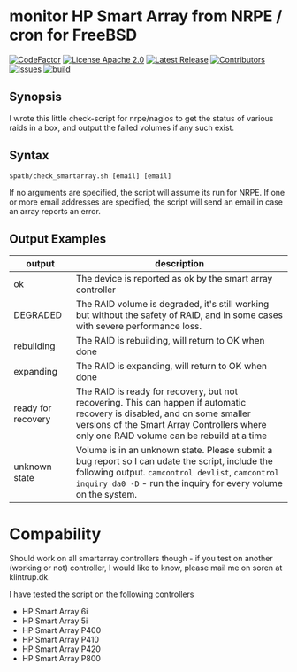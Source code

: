 # monitor HP Smart Array from NRPE / cron for FreeBSD

[![CodeFactor](https://www.codefactor.io/repository/github/klintrup/check_smartarray/badge)](https://www.codefactor.io/repository/github/klintrup/check_smartarray)
[![License Apache 2.0](https://img.shields.io/github/license/Klintrup/check_smartarray)](https://github.com/Klintrup/check_smartarray/blob/main/LICENSE)
[![Latest Release](https://img.shields.io/github/v/release/Klintrup/check_smartarray)](https://github.com/Klintrup/check_smartarray/releases)
[![Contributors](https://img.shields.io/github/contributors-anon/Klintrup/check_smartarray)](https://github.com/Klintrup/check_smartarray/graphs/contributors)
[![Issues](https://img.shields.io/github/issues/Klintrup/check_smartarray)](https://github.com/Klintrup/check_smartarray/issues)
[![build](https://img.shields.io/github/actions/workflow/status/Klintrup/check_smartarray/lint-shell.yml)](https://github.com/Klintrup/check_smartarray/actions/workflows/lint-shell.yml)

## Synopsis

I wrote this little check-script for nrpe/nagios to get the status of various raids in a box, and output the failed volumes if any such exist.

## Syntax

`$path/check_smartarray.sh [email] [email]`

If no arguments are specified, the script will assume its run for NRPE.
If one or more email addresses are specified, the script will send an email in case an array reports an error.

## Output Examples

| output             | description                                                                                                                                                                                                            |
| ------------------ | ---------------------------------------------------------------------------------------------------------------------------------------------------------------------------------------------------------------------- |
| ok                 | The device is reported as ok by the smart array controller                                                                                                                                                             |
| DEGRADED           | The RAID volume is degraded, it's still working but without the safety of RAID, and in some cases with severe performance loss.                                                                                        |
| rebuilding         | The RAID is rebuilding, will return to OK when done                                                                                                                                                                    |
| expanding          | The RAID is expanding, will return to OK when done                                                                                                                                                                     |
| ready for recovery | The RAID is ready for recovery, but not recovering. This can happen if automatic recovery is disabled, and on some smaller versions of the Smart Array Controllers where only one RAID volume can be rebuild at a time |
| unknown state      | Volume is in an unknown state. Please submit a bug report so I can udate the script, include the following output. `camcontrol devlist`, `camcontrol inquiry da0 -D` - run the inquiry for every volume on the system. |

# Compability

Should work on all smartarray controllers though - if you test on another (working or not) controller, I would like to know, please mail me on soren at klintrup.dk.

I have tested the script on the following controllers

- HP Smart Array 6i
- HP Smart Array 5i
- HP Smart Array P400
- HP Smart Array P410
- HP Smart Array P420
- HP Smart Array P800
